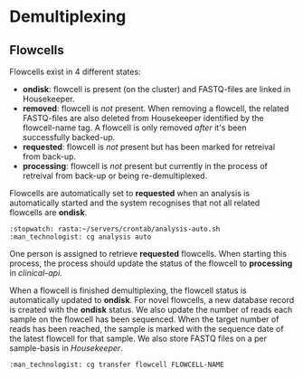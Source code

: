 # Demultiplexing

## Flowcells

Flowcells exist in 4 different states:

- **ondisk**: flowcell is present (on the cluster) and FASTQ-files are linked in Housekeeper.
- **removed**: flowcell is _not_ present. When removing a flowcell, the related FASTQ-files are also deleted from Housekeeper identified by the flowcell-name tag. A flowcell is only removed _after_ it's been successfully backed-up.
- **requested**: flowcell is _not_ present but has been marked for retreival from back-up.
- **processing**: flowcell is _not_ present but currently in the process of retreival from back-up or being re-demultiplexed.

Flowcells are automatically set to **requested** when an analysis is automatically started and the system recognises that not all related flowcells are **ondisk**.

    :stopwatch: rasta:~/servers/crontab/analysis-auto.sh
    :man_technologist: cg analysis auto

One person is assigned to retrieve **requested** flowcells. When starting this process, the process should update the status of the flowcell to **processing** in _clinical-api_.

When a flowcell is finished demultiplexing, the flowcell status is automatically updated to **ondisk**. For novel flowcells, a new database record is created with the **ondisk** status. We also update the number of reads each sample on the flowcell has been sequenced. When the target number of reads has been reached, the sample is marked with the sequence date of the latest flowcell for that sample. We also store FASTQ files on a per sample-basis in _Housekeeper_.

    :man_technologist: cg transfer flowcell FLOWCELL-NAME
